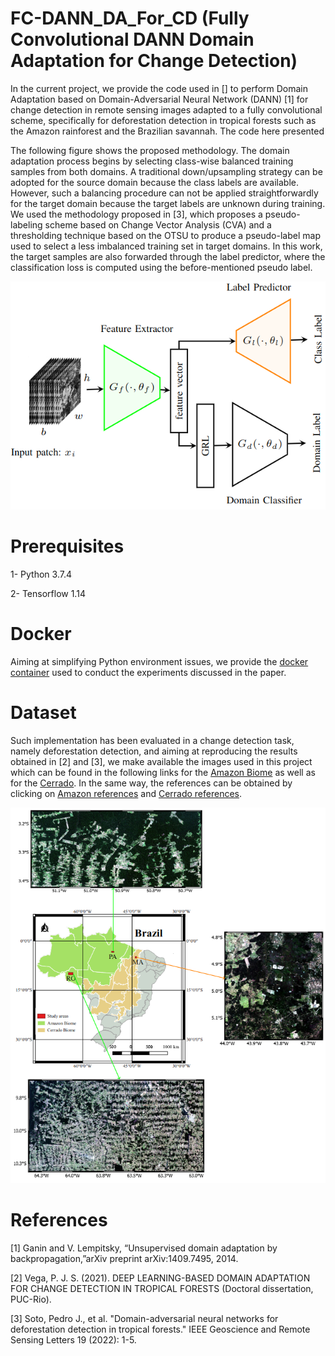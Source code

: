 # FC-DANN_DA_For_CD (Fully Convolutional DANN Domain Adaptation for Change Detection)
In the current project, we provide the code used in [] to perform Domain Adaptation based on Domain-Adversarial Neural Network (DANN) [1] for change detection in remote sensing images adapted to a fully convolutional scheme, specifically for deforestation detection in tropical forests such as the Amazon rainforest and the Brazilian savannah. The code here presented

The following figure shows the proposed methodology. The domain adaptation process begins by selecting class-wise balanced training samples from both domains. A traditional down/upsampling strategy can be adopted for the source domain because the class labels are available. However, such a balancing procedure can not be applied straightforwardly for the target domain because the target labels are unknown during training. We used the methodology proposed in [3], which proposes a pseudo-labeling scheme based on Change Vector Analysis (CVA) and a thresholding technique based on the OTSU to produce a pseudo-label map used to select a less imbalanced training set in target domains. In this work, the target samples are also forwarded through the label predictor, where the classification loss is computed using the before-mentioned pseudo label.

![Image](image1.png)

# Prerequisites
1- Python 3.7.4

2- Tensorflow 1.14

# Docker
Aiming at simplifying Python environment issues, we provide the [docker container](https://hub.docker.com/repository/docker/psoto87/tf1.15.5-gpu/general) used to conduct the experiments discussed in the paper.

# Dataset
Such implementation has been evaluated in a change detection task, namely deforestation detection, and aiming at reproducing the results obtained in [2] and [3], we make available the images used in this project which can be found in the following links for the [Amazon Biome](https://drive.google.com/drive/folders/1V4UdYors3m3eXaAHXgzPc99esjQOc3mq?usp=sharing) as well as for the [Cerrado](https://drive.google.com/drive/folders/14Jsw0LRcwifwBSPgFm1bZeDBQvewI8NC?usp=sharing). In the same way, the references can be obtained by clicking on [Amazon references](https://drive.google.com/drive/folders/15i04inGjme56t05gk98lXErSRgRnU30x?usp=sharing) and [Cerrado references](https://drive.google.com/drive/folders/1n9QZA_0V0Xh8SrW2rsFMvpjonLNQPJ96?usp=sharing).

![Image](image2.png)

# References

[1] Ganin and V. Lempitsky, “Unsupervised   domain   adaptation  by backpropagation,”arXiv preprint arXiv:1409.7495, 2014.

[2] Vega, P. J. S. (2021). DEEP LEARNING-BASED DOMAIN ADAPTATION FOR CHANGE DETECTION IN TROPICAL FORESTS (Doctoral dissertation, PUC-Rio).

[3] Soto, Pedro J., et al. "Domain-adversarial neural networks for deforestation detection in tropical forests." IEEE Geoscience and Remote Sensing Letters 19 (2022): 1-5.
